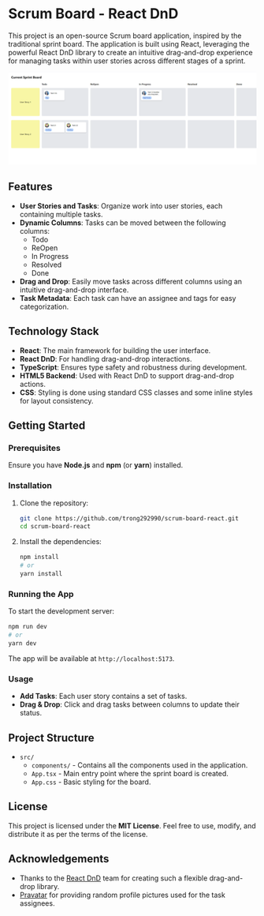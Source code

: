 # Scrum Board - React DnD

This project is an open-source Scrum board application, inspired by the traditional sprint board. The application is built using React, leveraging the powerful React DnD library to create an intuitive drag-and-drop experience for managing tasks within user stories across different stages of a sprint.

![Scrum Board Screenshot](image.png)

## Features

- **User Stories and Tasks**: Organize work into user stories, each containing multiple tasks.
- **Dynamic Columns**: Tasks can be moved between the following columns:
    - Todo
    - ReOpen
    - In Progress
    - Resolved
    - Done
- **Drag and Drop**: Easily move tasks across different columns using an intuitive drag-and-drop interface.
- **Task Metadata**: Each task can have an assignee and tags for easy categorization.

## Technology Stack

- **React**: The main framework for building the user interface.
- **React DnD**: For handling drag-and-drop interactions.
- **TypeScript**: Ensures type safety and robustness during development.
- **HTML5 Backend**: Used with React DnD to support drag-and-drop actions.
- **CSS**: Styling is done using standard CSS classes and some inline styles for layout consistency.

## Getting Started

### Prerequisites

Ensure you have **Node.js** and **npm** (or **yarn**) installed.

### Installation

1. Clone the repository:
   ```sh
   git clone https://github.com/trong292990/scrum-board-react.git
   cd scrum-board-react
   ```

2. Install the dependencies:
   ```sh
   npm install
   # or
   yarn install
   ```

### Running the App

To start the development server:

```sh
npm run dev
# or
yarn dev
```

The app will be available at `http://localhost:5173`.

### Usage

- **Add Tasks**: Each user story contains a set of tasks.
- **Drag & Drop**: Click and drag tasks between columns to update their status.

## Project Structure

- `src/`
    - `components/` - Contains all the components used in the application.
    - `App.tsx` - Main entry point where the sprint board is created.
    - `App.css` - Basic styling for the board.

## License

This project is licensed under the **MIT License**. Feel free to use, modify, and distribute it as per the terms of the license.

## Acknowledgements

- Thanks to the [React DnD](https://react-dnd.github.io/react-dnd/about) team for creating such a flexible drag-and-drop library.
- [Pravatar](https://i.pravatar.cc) for providing random profile pictures used for the task assignees.

